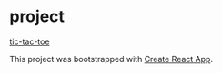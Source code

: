 # project
[tic-tac-toe](https://react-tic-tac-toe-game-123.netlify.app/)

This project was bootstrapped with [Create React App](https://github.com/facebook/create-react-app).
